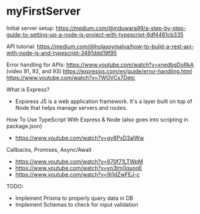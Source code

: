 # myFirstServer

Initial server setup:
https://medium.com/@induwara99/a-step-by-step-guide-to-setting-up-a-node-js-project-with-typescript-6df4481cb335


API tutorial:
https://medium.com/@holasoymalva/how-to-build-a-rest-api-with-node-js-and-typescript-3491ddd19f95


Error handling for APIs: 
https://www.youtube.com/watch?v=xnedbgDoRkA (video 91, 92, and 93)
https://expressjs.com/en/guide/error-handling.html
https://www.youtube.com/watch?v=7WGVCx7Detc

What is Express?
- Exporess JS is a web application framework. It's a layer built on top of Node that helps manage servers and routes.

How To Use TypeScript With Express & Node (also goes into scripting in package.json)
- https://www.youtube.com/watch?v=qy8PxD3alWw

Callbacks, Promises, Async/Await
- https://www.youtube.com/watch?v=670f71LTWpM
- https://www.youtube.com/watch?v=vn3tm0quoqE
- https://www.youtube.com/watch?v=9j1dZwFEJ-c


TODO:
- Implement Prisma to properly query data in DB
- Implement Schemas to check for input validation
